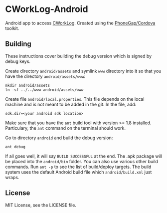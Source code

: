CWorkLog-Android
================

Android app to access [CWorkLog](https://cworklog.com/). Created using
the [PhoneGap/Cordova](http://phonegap.com/) toolkit.

Building
--------

These instructions cover building the debug version which is signed
by debug keys.

Create directory `android/assets` and symlink `www` directory into it so
that you have the directory `android/assets/www`:

    mkdir android/assets
    ln -sf ../../www android/assets/www

Create file `android/local.properties`. This file depends on the local machine
and is not meant to be added in the git. In the file, add:

    sdk.dir=<your android sdk location>

Make sure that you have the `ant` build tool with version >= 1.8 installed. Particulary,
the `ant` command on the terminal should work.

Go to directory `android` and build the debug version:

    ant debug

If all goes well, it will say `BUILD SUCCESSFUL` at the end. The .apk package will
be placed into the `android/bin` folder. You can also use various other build commands.
Run `ant -p` to see the list of build/deploy targets. The build system uses the default
Android build file which `android/build.xml` just wraps.

License
-------

MIT License, see the LICENSE file.
